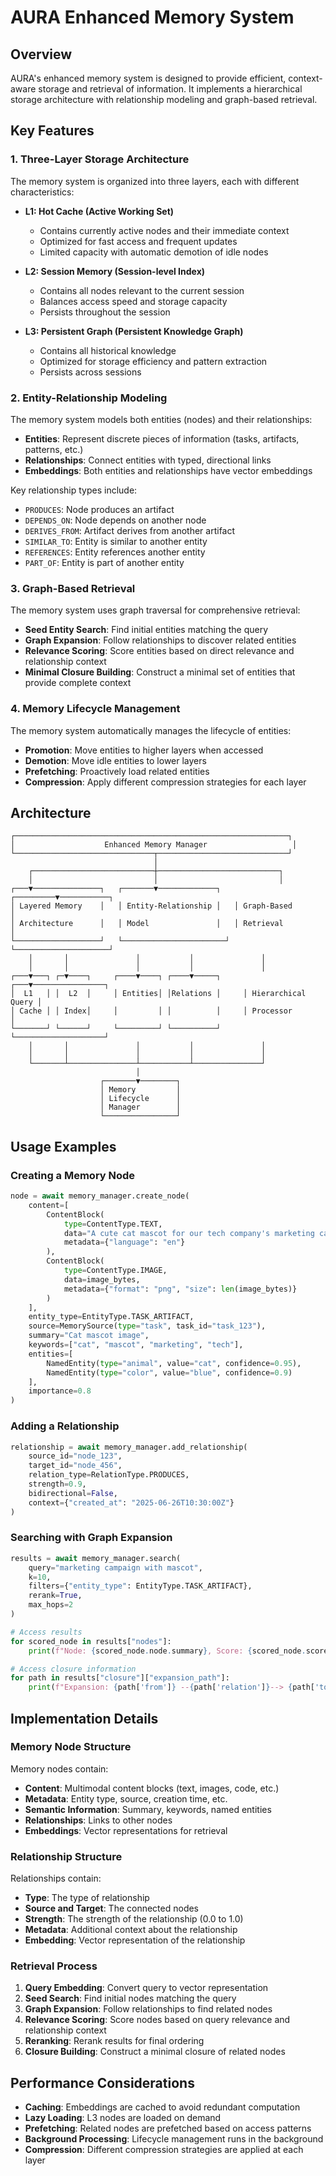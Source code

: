 # AURA Enhanced Memory System

## Overview

AURA's enhanced memory system is designed to provide efficient, context-aware storage and retrieval of information. It implements a hierarchical storage architecture with relationship modeling and graph-based retrieval.

## Key Features

### 1. Three-Layer Storage Architecture

The memory system is organized into three layers, each with different characteristics:

- **L1: Hot Cache (Active Working Set)**
  - Contains currently active nodes and their immediate context
  - Optimized for fast access and frequent updates
  - Limited capacity with automatic demotion of idle nodes

- **L2: Session Memory (Session-level Index)**
  - Contains all nodes relevant to the current session
  - Balances access speed and storage capacity
  - Persists throughout the session

- **L3: Persistent Graph (Persistent Knowledge Graph)**
  - Contains all historical knowledge
  - Optimized for storage efficiency and pattern extraction
  - Persists across sessions

### 2. Entity-Relationship Modeling

The memory system models both entities (nodes) and their relationships:

- **Entities**: Represent discrete pieces of information (tasks, artifacts, patterns, etc.)
- **Relationships**: Connect entities with typed, directional links
- **Embeddings**: Both entities and relationships have vector embeddings

Key relationship types include:
- `PRODUCES`: Node produces an artifact
- `DEPENDS_ON`: Node depends on another node
- `DERIVES_FROM`: Artifact derives from another artifact
- `SIMILAR_TO`: Entity is similar to another entity
- `REFERENCES`: Entity references another entity
- `PART_OF`: Entity is part of another entity

### 3. Graph-Based Retrieval

The memory system uses graph traversal for comprehensive retrieval:

- **Seed Entity Search**: Find initial entities matching the query
- **Graph Expansion**: Follow relationships to discover related entities
- **Relevance Scoring**: Score entities based on direct relevance and relationship context
- **Minimal Closure Building**: Construct a minimal set of entities that provide complete context

### 4. Memory Lifecycle Management

The memory system automatically manages the lifecycle of entities:

- **Promotion**: Move entities to higher layers when accessed
- **Demotion**: Move idle entities to lower layers
- **Prefetching**: Proactively load related entities
- **Compression**: Apply different compression strategies for each layer

## Architecture

```
┌─────────────────────────────────────────────────────────────┐
│                    Enhanced Memory Manager                   │
└───────────────────────────────┬─────────────────────────────┘
                                │
    ┌───────────────────────────┼───────────────────────────┐
    │                           │                           │
┌───▼───────────────┐   ┌───────▼─────────────┐   ┌─────────▼───────────┐
│ Layered Memory    │   │ Entity-Relationship │   │ Graph-Based         │
│ Architecture      │   │ Model               │   │ Retrieval           │
└───────────────────┘   └───────────────────────┘   └─────────────────────┘
    │       │               │           │               │
    │       │               │           │               │
┌───▼───┐ ┌─▼────┐     ┌────▼────┐ ┌────▼─────┐     ┌───▼────────────────┐
│  L1   │ │  L2  │     │ Entities│ │Relations │     │ Hierarchical Query │
│ Cache │ │ Index│     │         │ │          │     │ Processor          │
└───────┘ └──────┘     └─────────┘ └──────────┘     └────────────────────┘
    │       │               │           │               │
    │       │               │           │               │
    └───────┴───────────────┴───────────┴───────────────┘
                            │
                    ┌───────▼────────┐
                    │ Memory         │
                    │ Lifecycle      │
                    │ Manager        │
                    └────────────────┘
```

## Usage Examples

### Creating a Memory Node

```python
node = await memory_manager.create_node(
    content=[
        ContentBlock(
            type=ContentType.TEXT,
            data="A cute cat mascot for our tech company's marketing campaign",
            metadata={"language": "en"}
        ),
        ContentBlock(
            type=ContentType.IMAGE,
            data=image_bytes,
            metadata={"format": "png", "size": len(image_bytes)}
        )
    ],
    entity_type=EntityType.TASK_ARTIFACT,
    source=MemorySource(type="task", task_id="task_123"),
    summary="Cat mascot image",
    keywords=["cat", "mascot", "marketing", "tech"],
    entities=[
        NamedEntity(type="animal", value="cat", confidence=0.95),
        NamedEntity(type="color", value="blue", confidence=0.9)
    ],
    importance=0.8
)
```

### Adding a Relationship

```python
relationship = await memory_manager.add_relationship(
    source_id="node_123",
    target_id="node_456",
    relation_type=RelationType.PRODUCES,
    strength=0.9,
    bidirectional=False,
    context={"created_at": "2025-06-26T10:30:00Z"}
)
```

### Searching with Graph Expansion

```python
results = await memory_manager.search(
    query="marketing campaign with mascot",
    k=10,
    filters={"entity_type": EntityType.TASK_ARTIFACT},
    rerank=True,
    max_hops=2
)

# Access results
for scored_node in results["nodes"]:
    print(f"Node: {scored_node.node.summary}, Score: {scored_node.score}")

# Access closure information
for path in results["closure"]["expansion_path"]:
    print(f"Expansion: {path['from']} --{path['relation']}--> {path['to']}")
```

## Implementation Details

### Memory Node Structure

Memory nodes contain:
- **Content**: Multimodal content blocks (text, images, code, etc.)
- **Metadata**: Entity type, source, creation time, etc.
- **Semantic Information**: Summary, keywords, named entities
- **Relationships**: Links to other nodes
- **Embeddings**: Vector representations for retrieval

### Relationship Structure

Relationships contain:
- **Type**: The type of relationship
- **Source and Target**: The connected nodes
- **Strength**: The strength of the relationship (0.0 to 1.0)
- **Metadata**: Additional context about the relationship
- **Embedding**: Vector representation of the relationship

### Retrieval Process

1. **Query Embedding**: Convert query to vector representation
2. **Seed Search**: Find initial nodes matching the query
3. **Graph Expansion**: Follow relationships to find related nodes
4. **Relevance Scoring**: Score nodes based on query relevance and relationship context
5. **Reranking**: Rerank results for final ordering
6. **Closure Building**: Construct a minimal closure of related nodes

## Performance Considerations

- **Caching**: Embeddings are cached to avoid redundant computation
- **Lazy Loading**: L3 nodes are loaded on demand
- **Prefetching**: Related nodes are prefetched based on access patterns
- **Background Processing**: Lifecycle management runs in the background
- **Compression**: Different compression strategies are applied at each layer